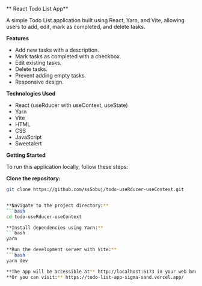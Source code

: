 ** React Todo List App**

A simple Todo List application built using React, Yarn, and Vite, allowing users to add, edit, mark as completed, and delete tasks.

**Features**

- Add new tasks with a description.
- Mark tasks as completed with a checkbox.
- Edit existing tasks.
- Delete tasks.
- Prevent adding empty tasks.
- Responsive design.

**Technologies Used**

- React (useRducer with useContext, useState)
- Yarn
- Vite
- HTML
- CSS
- JavaScript
- Sweetalert

**Getting Started**

To run this application locally, follow these steps:

**Clone the repository:**
```bash
git clone https://github.com/ssSobuj/todo-useRducer-useContext.git


**Navigate to the project directory:**
```bash
cd todo-useRducer-useContext

**Install dependencies using Yarn:**
```bash
yarn

**Run the development server with Vite:**
```bash
yarn dev

**The app will be accessible at** http://localhost:5173 in your web browser.
**Or you can visit:** https://todo-list-app-sigma-sand.vercel.app/
